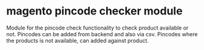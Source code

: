 # magento pincode checker module
Module for the pincode check functionality to check product available or not. 
Pincodes can be added from backend and also via csv.
Pincodes where the products is not available, can added against product.
